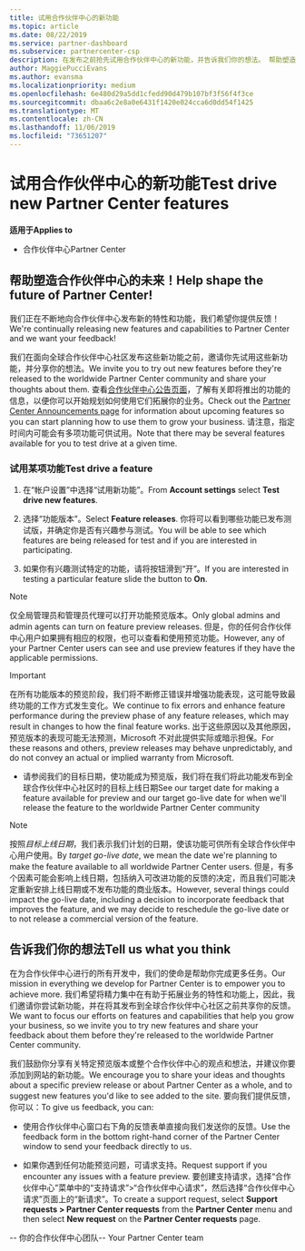 ```yaml
---
title: 试用合作伙伴中心的新功能
ms.topic: article
ms.date: 08/22/2019
ms.service: partner-dashboard
ms.subservice: partnercenter-csp
description: 在发布之前抢先试用合作伙伴中心的新功能，并告诉我们你的想法。 帮助塑造合作伙伴中心的未来！
author: MaggiePucciEvans
ms.author: evansma
ms.localizationpriority: medium
ms.openlocfilehash: 6e480d29a5dd1cfedd90d479b107bf3f56f4f3ce
ms.sourcegitcommit: dbaa6c2e8a0e6431f1420e024cca6d0dd54f1425
ms.translationtype: MT
ms.contentlocale: zh-CN
ms.lasthandoff: 11/06/2019
ms.locfileid: "73651207"
---
```

# <a name="test-drive-new-partner-center-features"></a><span data-ttu-id="e79f8-104">试用合作伙伴中心的新功能</span><span class="sxs-lookup"><span data-stu-id="e79f8-104">Test drive new Partner Center features</span></span>

<span data-ttu-id="e79f8-105">**适用于**</span><span class="sxs-lookup"><span data-stu-id="e79f8-105">**Applies to**</span></span>

- <span data-ttu-id="e79f8-106">合作伙伴中心</span><span class="sxs-lookup"><span data-stu-id="e79f8-106">Partner Center</span></span>

## <a name="help-shape-the-future-of-partner-center"></a><span data-ttu-id="e79f8-107">帮助塑造合作伙伴中心的未来！</span><span class="sxs-lookup"><span data-stu-id="e79f8-107">Help shape the future of Partner Center!</span></span>

<span data-ttu-id="e79f8-108">我们正在不断地向合作伙伴中心发布新的特性和功能，我们希望你提供反馈！</span><span class="sxs-lookup"><span data-stu-id="e79f8-108">We're continually releasing new features and capabilities to Partner Center and we want your feedback!</span></span> 

<span data-ttu-id="e79f8-109">我们在面向全球合作伙伴中心社区发布这些新功能之前，邀请你先试用这些新功能，并分享你的想法。</span><span class="sxs-lookup"><span data-stu-id="e79f8-109">We invite you to try out new features before they're released to the worldwide Partner Center community and share your thoughts about them.</span></span> <span data-ttu-id="e79f8-110">查看[合作伙伴中心公告页面](https://partnercenter.microsoft.com/pcv/announcements)，了解有关即将推出的功能的信息，以便你可以开始规划如何使用它们拓展你的业务。</span><span class="sxs-lookup"><span data-stu-id="e79f8-110">Check out the [Partner Center Announcements page](https://partnercenter.microsoft.com/pcv/announcements) for information about upcoming features so you can start planning how to use them to grow your business.</span></span> <span data-ttu-id="e79f8-111">请注意，指定时间内可能会有多项功能可供试用。</span><span class="sxs-lookup"><span data-stu-id="e79f8-111">Note that there may be several features available for you to test drive at a given time.</span></span>

### <a name="test-drive-a-feature"></a><span data-ttu-id="e79f8-112">试用某项功能</span><span class="sxs-lookup"><span data-stu-id="e79f8-112">Test drive a feature</span></span>

1. <span data-ttu-id="e79f8-113">在“帐户设置”中选择“试用新功能”。</span><span class="sxs-lookup"><span data-stu-id="e79f8-113">From **Account settings** select **Test drive new features**.</span></span>

2. <span data-ttu-id="e79f8-114">选择“功能版本”。</span><span class="sxs-lookup"><span data-stu-id="e79f8-114">Select **Feature releases**.</span></span> <span data-ttu-id="e79f8-115">你将可以看到哪些功能已发布测试版，并确定你是否有兴趣参与测试。</span><span class="sxs-lookup"><span data-stu-id="e79f8-115">You will be able to see which features are being released for test and if you are interested in participating.</span></span>

3. <span data-ttu-id="e79f8-116">如果你有兴趣测试特定的功能，请将按钮滑到“开”。</span><span class="sxs-lookup"><span data-stu-id="e79f8-116">If you are interested in testing a particular feature slide the button to **On**.</span></span> 

> [!NOTE]  
>  <span data-ttu-id="e79f8-117">仅全局管理员和管理员代理可以打开功能预览版本。</span><span class="sxs-lookup"><span data-stu-id="e79f8-117">Only global admins and admin agents can turn on feature preview releases.</span></span> <span data-ttu-id="e79f8-118">但是，你的任何合作伙伴中心用户如果拥有相应的权限，也可以查看和使用预览功能。</span><span class="sxs-lookup"><span data-stu-id="e79f8-118">However, any of your Partner Center users can see and use preview features if they have the applicable permissions.</span></span>

> [!IMPORTANT]  
> <span data-ttu-id="e79f8-119">在所有功能版本的预览阶段，我们将不断修正错误并增强功能表现，这可能导致最终功能的工作方式发生变化。</span><span class="sxs-lookup"><span data-stu-id="e79f8-119">We continue to fix errors and enhance feature performance during the preview phase of any feature releases, which may result in changes to how the final feature works.</span></span> <span data-ttu-id="e79f8-120">出于这些原因以及其他原因，预览版本的表现可能无法预测，Microsoft 不对此提供实际或暗示担保。</span><span class="sxs-lookup"><span data-stu-id="e79f8-120">For these reasons and others, preview releases may behave unpredictably, and do not convey an actual or implied warranty from Microsoft.</span></span>

- <span data-ttu-id="e79f8-121">请参阅我们的目标日期，使功能成为预览版，我们将在我们将此功能发布到全球合作伙伴中心社区时的目标上线日期</span><span class="sxs-lookup"><span data-stu-id="e79f8-121">See our target date for making a feature available for preview and our target go-live date for when we'll release the feature to the worldwide Partner Center community</span></span>

> [!NOTE]  
>  <span data-ttu-id="e79f8-122">按照*目标上线日期*，我们表示我们计划的日期，使该功能可供所有全球合作伙伴中心用户使用。</span><span class="sxs-lookup"><span data-stu-id="e79f8-122">By *target go-live date*, we mean the date we're planning to make the feature available to all worldwide Partner Center users.</span></span> <span data-ttu-id="e79f8-123">但是，有多个因素可能会影响上线日期，包括纳入可改进功能的反馈的决定，而且我们可能决定重新安排上线日期或不发布功能的商业版本。</span><span class="sxs-lookup"><span data-stu-id="e79f8-123">However, several things could impact the go-live date, including a decision to incorporate feedback that improves the feature, and we may decide to reschedule the go-live date or to not release a commercial version of the feature.</span></span>  


 
## <a name="tell-us-what-you-think"></a><span data-ttu-id="e79f8-124">告诉我们你的想法</span><span class="sxs-lookup"><span data-stu-id="e79f8-124">Tell us what you think</span></span>

<span data-ttu-id="e79f8-125">在为合作伙伴中心进行的所有开发中，我们的使命是帮助你完成更多任务。</span><span class="sxs-lookup"><span data-stu-id="e79f8-125">Our mission in everything we develop for Partner Center is to empower you to achieve more.</span></span> <span data-ttu-id="e79f8-126">我们希望将精力集中在有助于拓展业务的特性和功能上，因此，我们邀请你尝试新功能，并在将其发布到全球合作伙伴中心社区之前共享你的反馈。</span><span class="sxs-lookup"><span data-stu-id="e79f8-126">We want to focus our efforts on features and capabilities that help you grow your business, so we invite you to try new features and share your feedback about them before they're released to the worldwide Partner Center community.</span></span> 

<span data-ttu-id="e79f8-127">我们鼓励你分享有关特定预览版本或整个合作伙伴中心的观点和想法，并建议你要添加到网站的新功能。</span><span class="sxs-lookup"><span data-stu-id="e79f8-127">We encourage you to share your ideas and thoughts about a specific preview release or about Partner Center as a whole, and to suggest new features you'd like to see added to the site.</span></span> <span data-ttu-id="e79f8-128">要向我们提供反馈，你可以：</span><span class="sxs-lookup"><span data-stu-id="e79f8-128">To give us feedback, you can:</span></span>  

-   <span data-ttu-id="e79f8-129">使用合作伙伴中心窗口右下角的反馈表单直接向我们发送你的反馈。</span><span class="sxs-lookup"><span data-stu-id="e79f8-129">Use the feedback form in the bottom right-hand corner of the Partner Center window to send your feedback directly to us.</span></span> 

-   <span data-ttu-id="e79f8-130">如果你遇到任何功能预览问题，可请求支持。</span><span class="sxs-lookup"><span data-stu-id="e79f8-130">Request support if you encounter any issues with a feature preview.</span></span> <span data-ttu-id="e79f8-131">要创建支持请求，选择“合作伙伴中心”菜单中的“支持请求”>“合作伙伴中心请求”，然后选择“合作伙伴中心请求”页面上的“新请求”。</span><span class="sxs-lookup"><span data-stu-id="e79f8-131">To create a support request, select **Support requests > Partner Center requests** from the **Partner Center** menu and then select **New request** on the **Partner Center requests** page.</span></span>



<span data-ttu-id="e79f8-132">-- 你的合作伙伴中心团队</span><span class="sxs-lookup"><span data-stu-id="e79f8-132">-- Your Partner Center team</span></span>

